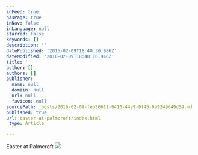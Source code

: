```yaml
---
inFeed: true
hasPage: true
inNav: false
inLanguage: null
starred: false
keywords: []
description: ''
datePublished: '2016-02-09T18:40:30.986Z'
dateModified: '2016-02-09T18:40:16.946Z'
title: ''
author: []
authors: []
publisher:
  name: null
  domain: null
  url: null
  favicon: null
sourcePath: _posts/2016-02-09-feb56611-9410-44a9-9f45-0a9249649d54.md
published: true
url: easter-at-palmcroft/index.html
_type: Article

---
```

Easter at Palmcroft
![](https://the-grid-user-content.s3-us-west-2.amazonaws.com/58d060f5-ea85-44cc-b2f9-a2e33a9a7665.png)